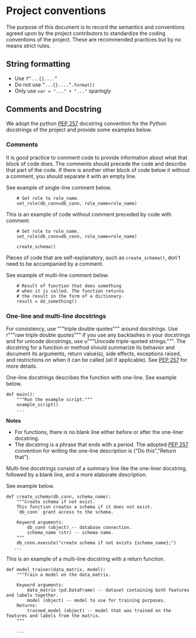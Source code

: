 # Project conventions
The purpose of this document is to record the semantics and conventions agreed upon by the project contributors to standardize the coding conventions of the project. These are recommended practices but by no means strict rules.

## String formatting
* Use `f”...{}....”`
* Do not use `”...{}....”.format()`
* Only use `var = "..." + "..."` sparingly

## Comments and Docstring

We adopt the python [PEP 257](https://peps.python.org/pep-0257/) docstring convention for the Python docstrings of the project and provide some examples below. 

### Comments
It is good practice to comment code to provide information about what that block of code does. The comments should precede the code and describe that part of the code. If there is another other block of code below it without a comment, you should separate it with an empty line.

See example of single-line comment below.
```
    # Set role to role_name.
    set_role(db_conn=db_conn, role_name=role_name)
```

This is an example of code without comment preceded by code with comment.
```
    # Set role to role_name.
    set_role(db_conn=db_conn, role_name=role_name)

    create_schema()
```
Pieces of code that are self-explanatory, such as `create_schema()`, don't need to be accompanied by a comment.

See example of multi-line comment below.
```
    # Result of function that does something
    # when it is called. The function returns
    # the result in the form of a dictionary.
    result = do_something()
```

### One-line and multi-line docstrings
For consistency, use """triple double quotes""" around docstrings. Use r"""raw triple double quotes""" if you use any backlashes in your docstrings and for unicode docstrings, use u"""Unicode triple-quoted strings.""". The docstring for a function or method should summarize its behavior and document its arguments, return value(s), side effects, exceptions raised, and restrictions on when it can be called (all if applicable). See [PEP 257](https://peps.python.org/pep-0257/) for more details.


One-line docstrings describes the function with one-line. See example below. 

```
def main():
    """Run the example script."""
    example_script()
    ...
```


**Notes** 
- For functions, there is no blank line either before or after the one-liner docstring. 
- The docstring is a phrase that ends with a period. The adopted [PEP 257](https://peps.python.org/pep-0257/) convention for writing the one-line description is ("Do this","Return that"). 


Multi-line docstrings consist of a summary line like the one-liner docstring, followed by a blank line, and a more elaborate description. 

See example below.
```
def create_schema(db_conn, schema_name):
    """Create schema if not exist.
    This function creates a schema if it does not exist.
    `db_conn` grant access to the schema.

    Keyword arguments:
        db_conn (object) -- database connection.
        schema_name (str) -- schema name.
    """
    db_conn.execute("create schema if not exists {schema_name};")
   ...
```

This is an example of a multi-line docstring with a return function.
```
def model_trainer(data_matrix, model):
    """Train a model on the data_matrix.

    Keyword arguments:
        data_matrix (pd.DataFrame) -- dataset containing both features and labels together.
        model (object) -- model to use for training purposes.
    Returns:
        trained_model (object) -- model that was trained on the features and labels from the matrix.
    """

    ...
```
